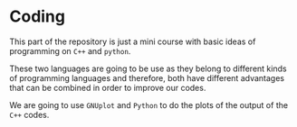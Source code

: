 # Coding

This part of the repository is just a mini course with basic ideas of programming on `C++` and `python`.

These two languages are going to be use as they belong to different kinds of programming languages and therefore, both have different advantages that can be combined in order to improve our codes.

We are going to use `GNUplot` and `Python` to do the plots of the output of the `C++` codes.
